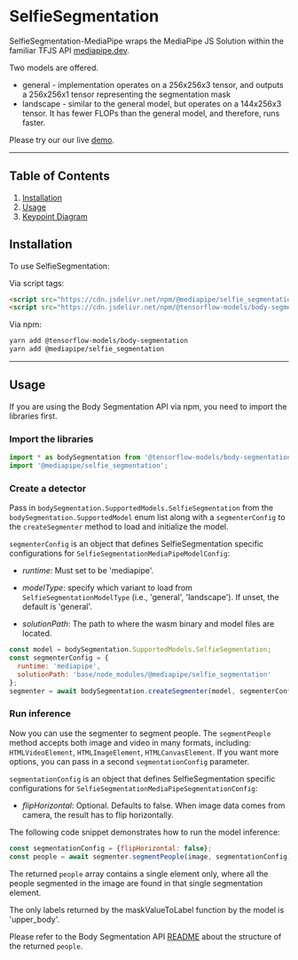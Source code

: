 # SelfieSegmentation

SelfieSegmentation-MediaPipe wraps the MediaPipe JS Solution within the familiar
TFJS API [mediapipe.dev](https://mediapipe.dev).

Two models are offered.

* general - implementation operates on a 256x256x3 tensor, and outputs a 256x256x1 tensor representing the segmentation mask
* landscape - similar to the general model, but operates on a 144x256x3 tensor. It has fewer FLOPs than the general model, and therefore, runs faster.

Please try our our live [demo](https://storage.googleapis.com/tfjs-models/demos/body-segmentation/index.html?model=selfie_segmentation).

--------------------------------------------------------------------------------

## Table of Contents

1.  [Installation](#installation)
2.  [Usage](#usage)
3.  [Keypoint Diagram](#keypoint-diagram)

## Installation

To use SelfieSegmentation:

Via script tags:

```html
<script src="https://cdn.jsdelivr.net/npm/@mediapipe/selfie_segmentation"></script>
<script src="https://cdn.jsdelivr.net/npm/@tensorflow-models/body-segmentation"></script>
```

Via npm:
```sh
yarn add @tensorflow-models/body-segmentation
yarn add @mediapipe/selfie_segmentation
```

-----------------------------------------------------------------------
## Usage

If you are using the Body Segmentation API via npm, you need to import the libraries first.

### Import the libraries

```javascript
import * as bodySegmentation from '@tensorflow-models/body-segmentation';
import '@mediapipe/selfie_segmentation';
```

### Create a detector

Pass in `bodySegmentation.SupportedModels.SelfieSegmentation` from the
`bodySegmentation.SupportedModel` enum list along with a `segmenterConfig` to the
`createSegmenter` method to load and initialize the model.

`segmenterConfig` is an object that defines SelfieSegmentation specific configurations for `SelfieSegmentationMediaPipeModelConfig`:

*   *runtime*: Must set to be 'mediapipe'.

*   *modelType*: specify which variant to load from `SelfieSegmentationModelType` (i.e.,
    'general', 'landscape'). If unset, the default is 'general'.

*   *solutionPath*: The path to where the wasm binary and model files are located.

```javascript
const model = bodySegmentation.SupportedModels.SelfieSegmentation;
const segmenterConfig = {
  runtime: 'mediapipe',
  solutionPath: 'base/node_modules/@mediapipe/selfie_segmentation'
};
segmenter = await bodySegmentation.createSegmenter(model, segmenterConfig);
```

### Run inference

Now you can use the segmenter to segment people. The `segmentPeople` method
accepts both image and video in many formats, including:
`HTMLVideoElement`, `HTMLImageElement`, `HTMLCanvasElement`. If you want more
options, you can pass in a second `segmentationConfig` parameter.

`segmentationConfig` is an object that defines SelfieSegmentation specific configurations for `SelfieSegmentationMediaPipeSegmentationConfig`:

*   *flipHorizontal*: Optional. Defaults to false. When image data comes from camera, the result has to flip horizontally.

The following code snippet demonstrates how to run the model inference:

```javascript
const segmentationConfig = {flipHorizontal: false};
const people = await segmenter.segmentPeople(image, segmentationConfig);
```

The returned `people` array contains a single element only, where all the people segmented in the image are found in that single segmentation element.

The only labels returned by the maskValueToLabel function by the model is 'upper_body'.

Please refer to the Body Segmentation API
[README](https://github.com/tensorflow/tfjs-models/blob/master/body-segmentation/README.md#how-to-run-it)
about the structure of the returned `people`.
